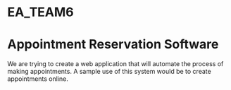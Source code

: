 # EA_TEAM6
# Appointment Reservation Software
  We are trying to create a web application that will automate the process of making appointments. 
  A sample use of this system would be to create appointments online. 
